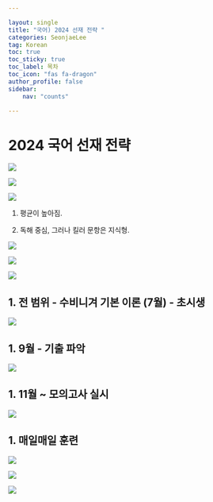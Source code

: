 ```yaml
---

layout: single
title: "국어) 2024 선재 전략 "
categories: SeonjaeLee
tag: Korean
toc: true
toc_sticky: true
toc_label: 목차
toc_icon: "fas fa-dragon"
author_profile: false
sidebar:
    nav: "counts"

---
```




# 2024 국어 선재 전략

![](../images/2023-07-13-17/2023-07-13-21-05-06-image.png)

![](../images/2023-07-13-17/2023-07-13-20-32-30-image.png)

![](../images/2023-07-13-17/2023-07-13-20-33-11-image.png)

1. 평균이 높아짐.

2. 독해 중심, 그러나 킬러 문항은 지식형.



![](../images/2023-07-13-17/2023-07-13-20-42-17-image.png)

![](../images/2023-07-13-17/2023-07-13-20-42-43-image.png)

![](../images/2023-07-13-17/2023-07-13-20-43-27-image.png)



## 1. 전 범위 - 수비니겨 기본 이론 (7월) - 초시생



![](../images/2023-07-13-17/2023-07-13-20-45-56-image.png)

## 1. 9월 - 기출 파악

![](../images/2023-07-13-17/2023-07-13-20-46-31-image.png)

## 1. 11월 ~ 모의고사 실시



![](../images/2023-07-13-17/2023-07-13-20-47-40-image.png)

## 1. 매일매일 훈련



![](../images/2023-07-13-17/2023-07-13-20-48-46-image.png)

![](../images/2023-07-13-17/2023-07-13-20-49-35-image.png)

![](../images/2023-07-13-17/2023-07-13-21-04-22-image.png)